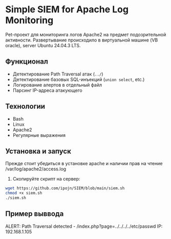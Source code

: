 # Simple SIEM for Apache Log Monitoring

Pet-проект для мониторинга логов Apache2 на предмет подозрительной активности.
Развертывание происходило в виртуальной машине (VB oracle), server Ubuntu 24.04.3 LTS.

## Функционал
- Детектирование Path Traversal атак (`../`)
- Детектирование базовых SQL-инъекций (`union select`, etc.)
- Логирование алертов в отдельный файл
- Парсинг IP-адреса атакующего

## Технологии
- Bash
- Linux
- Apache2
- Регулярные выражения

## Установка и запуск
Прежде стоит убедиться в установке apache и наличии прав на чтение /var/log/apache2/access.log

1. Скопируйте скрипт на сервер:
```bash
wget https://github.com/ipojn/SIEM/blob/main/siem.sh
chmod +x siem.sh
./siem.sh
```
## Пример выввода
ALERT: Path Traversal detected - /index.php?page=../../../../etc/passwd
IP: 192.168.1.105
